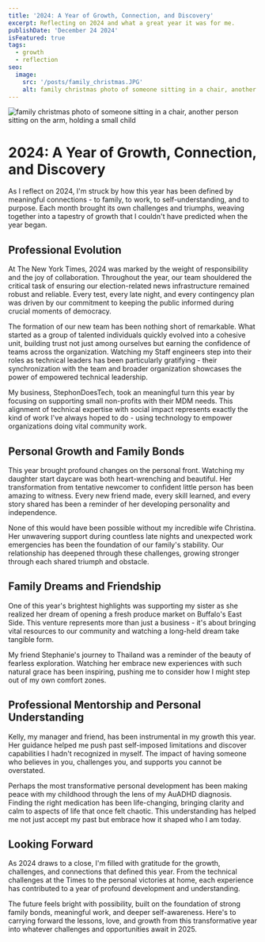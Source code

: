 ```yaml
---
title: '2024: A Year of Growth, Connection, and Discovery'
excerpt: Reflecting on 2024 and what a great year it was for me.
publishDate: 'December 24 2024'
isFeatured: true
tags:
  - growth
  - reflection
seo:
  image:
    src: '/posts/family_christmas.JPG'
    alt: family christmas photo of someone sitting in a chair, another person sitting on the arm, holding a small child
---
```


![family christmas photo of someone sitting in a chair, another person sitting on the arm, holding a small child](/posts/family_christmas.JPG)

# 2024: A Year of Growth, Connection, and Discovery

As I reflect on 2024, I'm struck by how this year has been defined by meaningful connections - to family, to work, to self-understanding, and to purpose. Each month brought its own challenges and triumphs, weaving together into a tapestry of growth that I couldn't have predicted when the year began.

## Professional Evolution

At The New York Times, 2024 was marked by the weight of responsibility and the joy of collaboration. Throughout the year, our team shouldered the critical task of ensuring our election-related news infrastructure remained robust and reliable. Every test, every late night, and every contingency plan was driven by our commitment to keeping the public informed during crucial moments of democracy.

The formation of our new team has been nothing short of remarkable. What started as a group of talented individuals quickly evolved into a cohesive unit, building trust not just among ourselves but earning the confidence of teams across the organization. Watching my Staff engineers step into their roles as technical leaders has been particularly gratifying - their synchronization with the team and broader organization showcases the power of empowered technical leadership.

My business, StephonDoesTech, took an meaningful turn this year by focusing on supporting small non-profits with their MDM needs. This alignment of technical expertise with social impact represents exactly the kind of work I've always hoped to do - using technology to empower organizations doing vital community work.

## Personal Growth and Family Bonds

This year brought profound changes on the personal front. Watching my daughter start daycare was both heart-wrenching and beautiful. Her transformation from tentative newcomer to confident little person has been amazing to witness. Every new friend made, every skill learned, and every story shared has been a reminder of her developing personality and independence.

None of this would have been possible without my incredible wife Christina. Her unwavering support during countless late nights and unexpected work emergencies has been the foundation of our family's stability. Our relationship has deepened through these challenges, growing stronger through each shared triumph and obstacle.

## Family Dreams and Friendship

One of this year's brightest highlights was supporting my sister as she realized her dream of opening a fresh produce market on Buffalo's East Side. This venture represents more than just a business - it's about bringing vital resources to our community and watching a long-held dream take tangible form.

My friend Stephanie's journey to Thailand was a reminder of the beauty of fearless exploration. Watching her embrace new experiences with such natural grace has been inspiring, pushing me to consider how I might step out of my own comfort zones.

## Professional Mentorship and Personal Understanding

Kelly, my manager and friend, has been instrumental in my growth this year. Her guidance helped me push past self-imposed limitations and discover capabilities I hadn't recognized in myself. The impact of having someone who believes in you, challenges you, and supports you cannot be overstated.

Perhaps the most transformative personal development has been making peace with my childhood through the lens of my AuADHD diagnosis. Finding the right medication has been life-changing, bringing clarity and calm to aspects of life that once felt chaotic. This understanding has helped me not just accept my past but embrace how it shaped who I am today.

## Looking Forward

As 2024 draws to a close, I'm filled with gratitude for the growth, challenges, and connections that defined this year. From the technical challenges at the Times to the personal victories at home, each experience has contributed to a year of profound development and understanding.

The future feels bright with possibility, built on the foundation of strong family bonds, meaningful work, and deeper self-awareness. Here's to carrying forward the lessons, love, and growth from this transformative year into whatever challenges and opportunities await in 2025.
